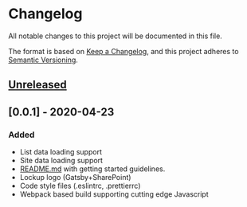 # Changelog

All notable changes to this project will be documented in this file.

The format is based on [Keep a Changelog](https://keepachangelog.com/en/1.0.0/),
and this project adheres to [Semantic Versioning](https://semver.org/spec/v2.0.0.html).

## [Unreleased]

## [0.0.1] - 2020-04-23

### Added

- List data loading support
- Site data loading support
- [README.md](README.md) with getting started guidelines.
- Lockup logo (Gatsby+SharePoint)
- Code style files (.eslintrc, .prettierrc)
- Webpack based build supporting cutting edge Javascript

[unreleased]: https://github.com/iteam-software/gatsby-source-sharepoint-online/compare/v0.0.1...HEAD
